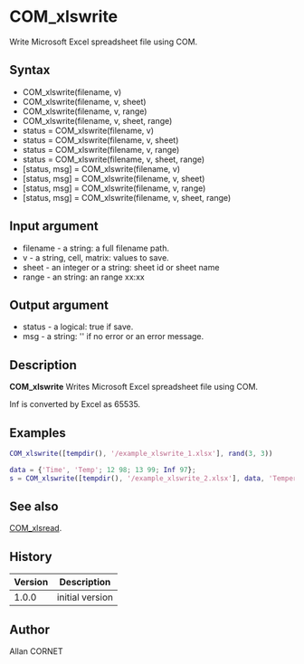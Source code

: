 

# COM_xlswrite

Write Microsoft Excel spreadsheet file using COM.

## Syntax

- COM_xlswrite(filename, v)
- COM_xlswrite(filename, v, sheet)
- COM_xlswrite(filename, v, range)
- COM_xlswrite(filename, v, sheet, range)
- status = COM_xlswrite(filename, v)
- status = COM_xlswrite(filename, v, sheet)
- status = COM_xlswrite(filename, v, range)
- status = COM_xlswrite(filename, v, sheet, range)
- [status, msg] = COM_xlswrite(filename, v)
- [status, msg] = COM_xlswrite(filename, v, sheet)
- [status, msg] = COM_xlswrite(filename, v, range)
- [status, msg] = COM_xlswrite(filename, v, sheet, range)

## Input argument

 - filename - a string: a full filename path.
 - v - a string, cell, matrix: values to save.
 - sheet - an integer or a string: sheet id or sheet name
 - range - an string: an range xx:xx

## Output argument

 - status - a logical: true if save.
 - msg - a string: '' if no error or an error message.

## Description


  <p><b>COM_xlswrite</b> Writes Microsoft Excel spreadsheet file using COM.</p>
  <p>Inf is converted by Excel as 65535.</p>


## Examples

```matlab
COM_xlswrite([tempdir(), '/example_xlswrite_1.xlsx'], rand(3, 3))
```
```matlab
data = {'Time', 'Temp'; 12 98; 13 99; Inf 97};
s = COM_xlswrite([tempdir(), '/example_xlswrite_2.xlsx'], data, 'Temperatures');
```

## See also

[COM_xlsread](COM_xlsread.md).
## History

|Version|Description|
|------|------|
|1.0.0|initial version|


## Author

Allan CORNET



